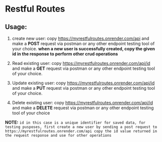 # Restful Routes

## Usage:
1. create new user: copy https://myrestfulroutes.onrender.com/api and make a **POST** request via postman or any other endpoint testing tool of your choice. **when a new user is successfully created, copy the given id in the response to perform other crud operations**

2. Read existing user: copy https://myrestfulroutes.onrender.com/api/id and make a **GET** request via postman or any other endpoint testing tool of your choice.

3. Update existing user: copy https://myrestfulroutes.onrender.com/api/id and make a **PUT** request via postman or any other endpoint testing tool of your choice.

4. Delete existing user: copy https://myrestfulroutes.onrender.com/api/id and make a **DELETE** request via postman or any other endpoint testing tool of your choice

**NOTE:** `id in this case is a unique identifier for saved data, for testing pusposes, first create a new user by sending a post request to https://myrestfulroutes.onrender.com/api copy the id value returned in the request response and use for other operations`